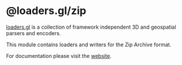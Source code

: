 # @loaders.gl/zip

[loaders.gl](https://uber-web.github.io/loaders.gl/#/docs) is a collection of framework independent 3D and geospatial parsers and encoders.

This module contains loaders and writers for the Zip Archive format.

For documentation please visit the [website](https://loaders.gl).
